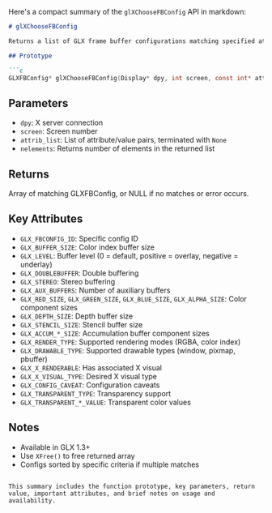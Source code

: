 Here's a compact summary of the `glXChooseFBConfig` API in markdown:

```markdown
# glXChooseFBConfig

Returns a list of GLX frame buffer configurations matching specified attributes.

## Prototype

```c
GLXFBConfig* glXChooseFBConfig(Display* dpy, int screen, const int* attrib_list, int* nelements);
```

## Parameters

- `dpy`: X server connection
- `screen`: Screen number
- `attrib_list`: List of attribute/value pairs, terminated with `None`
- `nelements`: Returns number of elements in the returned list

## Returns

Array of matching GLXFBConfig, or NULL if no matches or error occurs.

## Key Attributes

- `GLX_FBCONFIG_ID`: Specific config ID
- `GLX_BUFFER_SIZE`: Color index buffer size
- `GLX_LEVEL`: Buffer level (0 = default, positive = overlay, negative = underlay)
- `GLX_DOUBLEBUFFER`: Double buffering
- `GLX_STEREO`: Stereo buffering
- `GLX_AUX_BUFFERS`: Number of auxiliary buffers
- `GLX_RED_SIZE`, `GLX_GREEN_SIZE`, `GLX_BLUE_SIZE`, `GLX_ALPHA_SIZE`: Color component sizes
- `GLX_DEPTH_SIZE`: Depth buffer size
- `GLX_STENCIL_SIZE`: Stencil buffer size
- `GLX_ACCUM_*_SIZE`: Accumulation buffer component sizes
- `GLX_RENDER_TYPE`: Supported rendering modes (RGBA, color index)
- `GLX_DRAWABLE_TYPE`: Supported drawable types (window, pixmap, pbuffer)
- `GLX_X_RENDERABLE`: Has associated X visual
- `GLX_X_VISUAL_TYPE`: Desired X visual type
- `GLX_CONFIG_CAVEAT`: Configuration caveats
- `GLX_TRANSPARENT_TYPE`: Transparency support
- `GLX_TRANSPARENT_*_VALUE`: Transparent color values

## Notes

- Available in GLX 1.3+
- Use `XFree()` to free returned array
- Configs sorted by specific criteria if multiple matches
```

This summary includes the function prototype, key parameters, return value, important attributes, and brief notes on usage and availability.

